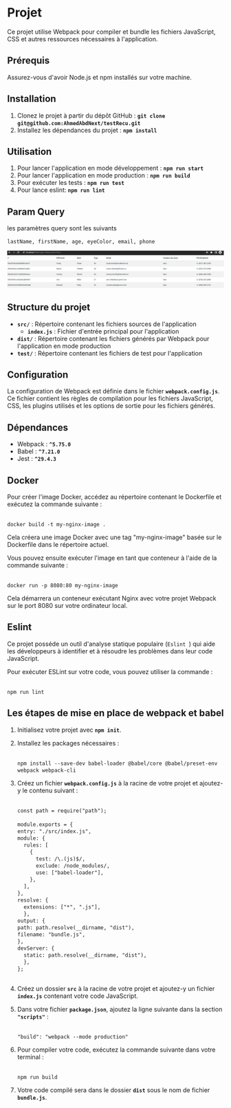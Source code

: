 # **Projet**

Ce projet utilise Webpack pour compiler et bundle les fichiers JavaScript, CSS et autres ressources nécessaires à l'application.

## **Prérequis**

Assurez-vous d'avoir Node.js et npm installés sur votre machine.

## **Installation**

1. Clonez le projet à partir du dépôt GitHub : **`git clone git@github.com:AhmedAbdNext/testRecu.git`**
1. Installez les dépendances du projet : **`npm install`**

## **Utilisation**

1. Pour lancer l'application en mode développement : **`npm run start`**
2. Pour lancer l'application en mode production : **`npm run build`**
3. Pour exécuter les tests : **`npm run test`**
4. Pour lance eslint: **`npm run lint`**
## **Param Query**

les paramètres query sont les suivants

```
lastName, firstName, age, eyeColor, email, phone
```
![](Screenshot.png)

## **Structure du projet**

- **`src/`** : Répertoire contenant les fichiers sources de l'application
    - **`index.js`** : Fichier d'entrée principal pour l'application
- **`dist/`** : Répertoire contenant les fichiers générés par Webpack pour l'application en mode production
- **`test/`** : Répertoire contenant les fichiers de test pour l'application

## **Configuration**

La configuration de Webpack est définie dans le fichier **`webpack.config.js`**. Ce fichier contient les règles de compilation pour les fichiers JavaScript, CSS, les plugins utilisés et les options de sortie pour les fichiers générés.

## **Dépendances**

- Webpack : **`^5.75.0`**
- Babel : **`^7.21.0`**
- Jest : **`^29.4.3`**


## **Docker**
Pour créer l'image Docker, accédez au répertoire contenant le Dockerfile et exécutez la commande suivante :

```

docker build -t my-nginx-image .

```

Cela créera une image Docker avec une tag "my-nginx-image" basée sur le Dockerfile dans le répertoire actuel.

Vous pouvez ensuite exécuter l'image en tant que conteneur à l'aide de la commande suivante :

```

docker run -p 8080:80 my-nginx-image

```

Cela démarrera un conteneur exécutant Nginx avec votre projet Webpack sur le port 8080 sur votre ordinateur local.

## **Eslint**

Ce projet posséde un outil d'analyse statique populaire 
(`Eslint `) qui aide les développeurs à identifier et à résoudre les problèmes dans leur code JavaScript.

Pour exécuter ESLint sur votre code, vous pouvez utiliser la commande :

```

npm run lint

```


## **Les étapes de mise en place de webpack et babel**

1. Initialisez votre projet avec **`npm init`**.
2. Installez les packages nécessaires :
    
    ```

    npm install --save-dev babel-loader @babel/core @babel/preset-env webpack webpack-cli
    
    ```
    
3. Créez un fichier **`webpack.config.js`** à la racine de votre projet et ajoutez-y le contenu suivant :
    
    ```
    
    const path = require("path");

    module.exports = {
    entry: "./src/index.js",
    module: {
      rules: [
        {
          test: /\.(js)$/,
          exclude: /node_modules/,
          use: ["babel-loader"],
        },
      ],
    },
    resolve: {
      extensions: ["*", ".js"],
      },
    output: {
    path: path.resolve(__dirname, "dist"),
    filename: "bundle.js",
    },
    devServer: {
      static: path.resolve(__dirname, "dist"),
      },
    };

    
    ```
    
4. Créez un dossier **`src`** à la racine de votre projet et ajoutez-y un fichier **`index.js`** contenant votre code JavaScript.
5. Dans votre fichier **`package.json`**, ajoutez la ligne suivante dans la section **`"scripts"`** :
    
    ```

    "build": "webpack --mode production"
    
    ```
    
6. Pour compiler votre code, exécutez la commande suivante dans votre terminal :
    
    ```
   
    npm run build
    
    ```
    
7. Votre code compilé sera dans le dossier **`dist`** sous le nom de fichier **`bundle.js`**.

